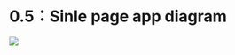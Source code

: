 # 0.5：Sinle page app diagram

[![](https://mermaid.ink/img/pako:eNq1VMFu2zAM_RVO58QJkq4HH3pasWJYu0Ny2rwDK9GxVlnyJCrrEOTfR0dGgbbYoVurk_lIPT7SFA9KB0OqVol-ZvKaPljcRewbD3IGjGy1HdAz3MbwK1F87hBwP-LFM4XNLy4KXsPHyy10zEOqF4vE2VhKlU5VRy5Zf2er1i7oHvvBEQ7DIg1YiFCz3SPTA_8Ilu-5sE95arjaXn8GE3TuyXOJMvTs8uuI69F6caeXKeSOQC5Bax09ZnhboT_-Qecn3ONGRzvwSS48Ivqr3JsgULS7jiG08EC4FcLJgMQyMgnonnRm63dPs41jKBhKXmLdUSoBmy830MbQn6zX7ZFBRikt-Jd16dsBGnk0nsdxU7UYV-RceCenUTMxhZeKY7Vcnc2X6_lqvV2t67Nl_X5dnS_PvzYKjjOoqgq-_39jS0enfml07hb1HbTZC2PwpaWRvKFYQrxQJjVTPUX5uUae_mHM1Shx9pNwQy1mJ-U1_iihmDlsfnutao6ZZioPY43TplB1iy4JSsZyiNdlnZy2yvEPa9WDDQ?type=png)](https://mermaid.live/edit#pako:eNq1VMFu2zAM_RVO58QJkq4HH3pasWJYu0Ny2rwDK9GxVlnyJCrrEOTfR0dGgbbYoVurk_lIPT7SFA9KB0OqVol-ZvKaPljcRewbD3IGjGy1HdAz3MbwK1F87hBwP-LFM4XNLy4KXsPHyy10zEOqF4vE2VhKlU5VRy5Zf2er1i7oHvvBEQ7DIg1YiFCz3SPTA_8Ilu-5sE95arjaXn8GE3TuyXOJMvTs8uuI69F6caeXKeSOQC5Bax09ZnhboT_-Qecn3ONGRzvwSS48Ivqr3JsgULS7jiG08EC4FcLJgMQyMgnonnRm63dPs41jKBhKXmLdUSoBmy830MbQn6zX7ZFBRikt-Jd16dsBGnk0nsdxU7UYV-RceCenUTMxhZeKY7Vcnc2X6_lqvV2t67Nl_X5dnS_PvzYKjjOoqgq-_39jS0enfml07hb1HbTZC2PwpaWRvKFYQrxQJjVTPUX5uUae_mHM1Shx9pNwQy1mJ-U1_iihmDlsfnutao6ZZioPY43TplB1iy4JSsZyiNdlnZy2yvEPa9WDDQ)